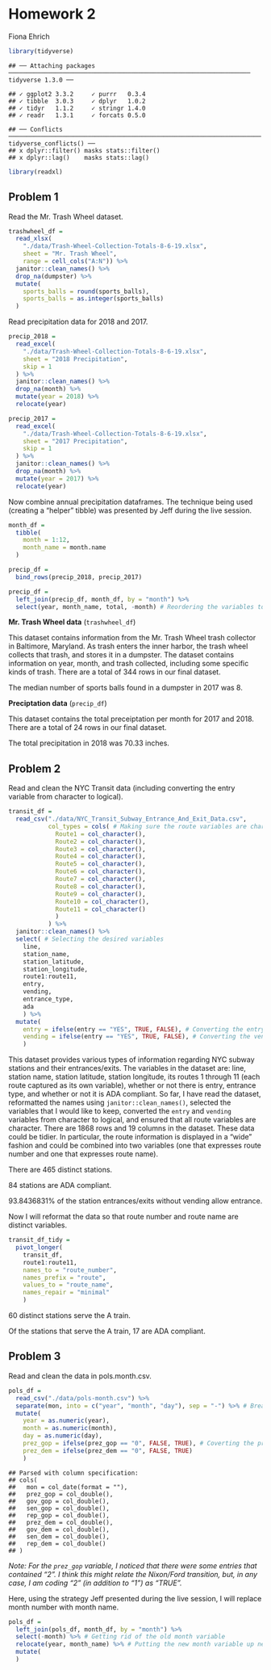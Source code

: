 Homework 2
================
Fiona Ehrich

``` r
library(tidyverse)
```

    ## ── Attaching packages ─────────────────────────────────────────────────────────────────── tidyverse 1.3.0 ──

    ## ✓ ggplot2 3.3.2     ✓ purrr   0.3.4
    ## ✓ tibble  3.0.3     ✓ dplyr   1.0.2
    ## ✓ tidyr   1.1.2     ✓ stringr 1.4.0
    ## ✓ readr   1.3.1     ✓ forcats 0.5.0

    ## ── Conflicts ────────────────────────────────────────────────────────────────────── tidyverse_conflicts() ──
    ## x dplyr::filter() masks stats::filter()
    ## x dplyr::lag()    masks stats::lag()

``` r
library(readxl)
```

## Problem 1

Read the Mr. Trash Wheel dataset.

``` r
trashwheel_df =
  read_xlsx(
    "./data/Trash-Wheel-Collection-Totals-8-6-19.xlsx",
    sheet = "Mr. Trash Wheel",
    range = cell_cols("A:N")) %>% 
  janitor::clean_names() %>% 
  drop_na(dumpster) %>% 
  mutate(
    sports_balls = round(sports_balls),
    sports_balls = as.integer(sports_balls)
  )
```

Read precipitation data for 2018 and 2017.

``` r
precip_2018 =
  read_excel(
    "./data/Trash-Wheel-Collection-Totals-8-6-19.xlsx",
    sheet = "2018 Precipitation",
    skip = 1
  ) %>% 
  janitor::clean_names() %>% 
  drop_na(month) %>% 
  mutate(year = 2018) %>% 
  relocate(year)

precip_2017 =
  read_excel(
    "./data/Trash-Wheel-Collection-Totals-8-6-19.xlsx",
    sheet = "2017 Precipitation",
    skip = 1
  ) %>% 
  janitor::clean_names() %>% 
  drop_na(month) %>% 
  mutate(year = 2017) %>% 
  relocate(year)
```

Now combine annual precipitation dataframes. The technique being used
(creating a “helper” tibble) was presented by Jeff during the live
session.

``` r
month_df =
  tibble(
    month = 1:12,
    month_name = month.name
  )

precip_df =
  bind_rows(precip_2018, precip_2017)

precip_df =
  left_join(precip_df, month_df, by = "month") %>% 
  select(year, month_name, total, -month) # Reordering the variables to be in a more useful order and getting rid of the old month variable
```

**Mr. Trash Wheel data** (`trashwheel_df`)

This dataset contains information from the Mr. Trash Wheel trash
collector in Baltimore, Maryland. As trash enters the inner harbor, the
trash wheel collects that trash, and stores it in a dumpster. The
dataset contains information on year, month, and trash collected,
including some specific kinds of trash. There are a total of 344 rows in
our final dataset.

The median number of sports balls found in a dumpster in 2017 was 8.

**Preciptation data** (`precip_df`)

This dataset contains the total preceiptation per month for 2017 and
2018. There are a total of 24 rows in our final dataset.

The total precipitation in 2018 was 70.33 inches.

## Problem 2

Read and clean the NYC Transit data (including converting the entry
variable from character to logical).

``` r
transit_df =
  read_csv("./data/NYC_Transit_Subway_Entrance_And_Exit_Data.csv",
           col_types = cols( # Making sure the route variables are character
             Route1 = col_character(),
             Route2 = col_character(),
             Route3 = col_character(),
             Route4 = col_character(),
             Route5 = col_character(),
             Route6 = col_character(),
             Route7 = col_character(),
             Route8 = col_character(),
             Route9 = col_character(),
             Route10 = col_character(),
             Route11 = col_character()
             )
           ) %>% 
  janitor::clean_names() %>%
  select( # Selecting the desired variables
    line,
    station_name,
    station_latitude,
    station_longitude,
    route1:route11,
    entry,
    vending,
    entrance_type,
    ada
    ) %>% 
  mutate(
    entry = ifelse(entry == "YES", TRUE, FALSE), # Converting the entry variable from character to logical
    vending = ifelse(entry == "YES", TRUE, FALSE), # Converting the vending variable from character to logical
    )
```

This dataset provides various types of information regarding NYC subway
stations and their entrances/exits. The variables in the dataset are:
line, station name, station latitude, station longitude, its routes 1
through 11 (each route captured as its own variable), whether or not
there is entry, entrance type, and whether or not it is ADA compliant.
So far, I have read the dataset, reformatted the names using
`janitor::clean_names()`, selected the variables that I would like to
keep, converted the `entry` and `vending` variables from character to
logical, and ensured that all route variables are character. There are
1868 rows and 19 columns in the dataset. These data could be tidier. In
particular, the route information is displayed in a “wide” fashion and
could be combined into two variables (one that expresses route number
and one that expresses route name).

There are 465 distinct stations.

84 stations are ADA compliant.

93.8436831% of the station entrances/exits without vending allow
entrance.

Now I will reformat the data so that route number and route name are
distinct variables.

``` r
transit_df_tidy =
  pivot_longer(
    transit_df,
    route1:route11,
    names_to = "route_number",
    names_prefix = "route",
    values_to = "route_name",
    names_repair = "minimal"
    )
```

60 distinct stations serve the A train.

Of the stations that serve the A train, 17 are ADA compliant.

## Problem 3

Read and clean the data in pols.month.csv.

``` r
pols_df =
  read_csv("./data/pols-month.csv") %>% 
  separate(mon, into = c("year", "month", "day"), sep = "-") %>% # Break up the mon variable
  mutate(
    year = as.numeric(year),
    month = as.numeric(month),
    day = as.numeric(day),
    prez_gop = ifelse(prez_gop == "0", FALSE, TRUE), # Coverting the prez variables from numeric to logical
    prez_dem = ifelse(prez_dem == "0", FALSE, TRUE)
    )
```

    ## Parsed with column specification:
    ## cols(
    ##   mon = col_date(format = ""),
    ##   prez_gop = col_double(),
    ##   gov_gop = col_double(),
    ##   sen_gop = col_double(),
    ##   rep_gop = col_double(),
    ##   prez_dem = col_double(),
    ##   gov_dem = col_double(),
    ##   sen_dem = col_double(),
    ##   rep_dem = col_double()
    ## )

*Note: For the `prez_gop` variable, I noticed that there were some
entries that contained “2”. I think this might relate the Nixon/Ford
transition, but, in any case, I am coding “2” (in addition to “1”) as
“TRUE”.*

Here, using the strategy Jeff presented during the live session, I will
replace month number with month name.

``` r
pols_df =
  left_join(pols_df, month_df, by = "month") %>% 
  select(-month) %>% # Getting rid of the old month variable
  relocate(year, month_name) %>% # Putting the new month variable up near the front
  mutate(
  )
```
